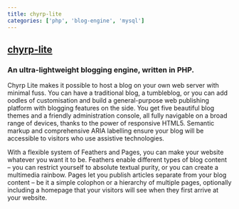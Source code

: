 ```yaml
---
title: chyrp-lite
categories: ['php', 'blog-engine', 'mysql']
---
```

## [chyrp-lite](https://github.com/xenocrat/chyrp-lite)

### An ultra-lightweight blogging engine, written in PHP.


Chyrp Lite makes it possible to host a blog on your own web server with minimal fuss. You can have
a traditional blog, a tumbleblog, or you can add oodles of customisation and build a general-purpose
web publishing platform with blogging features on the side. You get five beautiful blog themes and
a friendly administration console, all fully navigable on a broad range of devices, thanks to the
power of responsive HTML5. Semantic markup and comprehensive ARIA labelling ensure your blog will be
accessible to visitors who use assistive technologies.

With a flexible system of Feathers and Pages, you can make your website whatever you want it to be.
Feathers enable different types of blog content – you can restrict yourself to absolute textual purity,
or you can create a multimedia rainbow. Pages let you publish articles separate from your blog content
– be it a simple colophon or a hierarchy of multiple pages, optionally including a homepage that your
visitors will see when they first arrive at your website.
